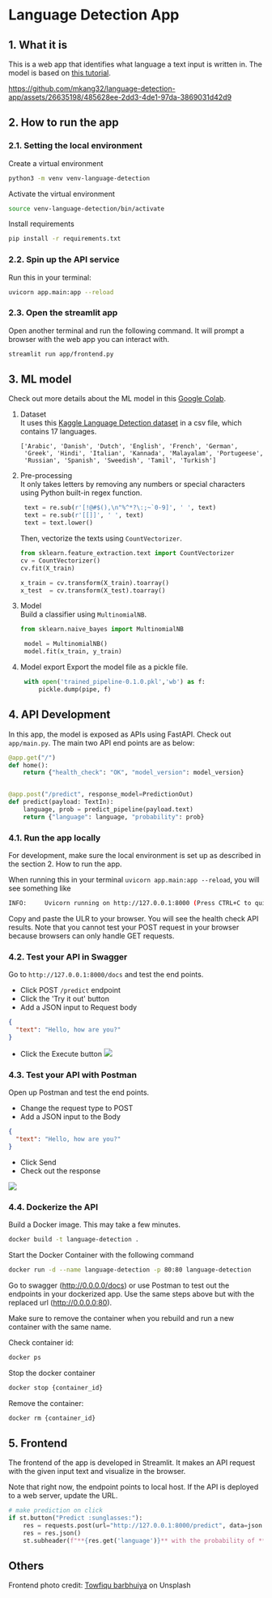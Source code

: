 # Language Detection App
## 1. What it is
This is a web app that identifies what language a text input is written in. The model is based on [this tutorial](https://github.com/AssemblyAI-Examples/ml-fastapi-docker-heroku).


https://github.com/mkang32/language-detection-app/assets/26635198/485628ee-2dd3-4de1-97da-3869031d42d9


## 2. How to run the app
### 2.1. Setting the local environment
Create a virtual environment
```bash
python3 -m venv venv-language-detection
```
Activate the virtual environment 
```bash
source venv-language-detection/bin/activate
```
Install requirements
```bash
pip install -r requirements.txt
```

### 2.2. Spin up the API service
Run this in your terminal:
```bash
uvicorn app.main:app --reload
```

### 2.3. Open the streamlit app
Open another terminal and run the following command. It will prompt a browser with the web app you can interact with.
```bash
streamlit run app/frontend.py
```


## 3. ML model
Check out more details about the ML model in this [Google Colab](https://colab.research.google.com/drive/1uaALcaatvxOu42IhQA4r0bahfdpw-Z7v?usp=sharing).

1. Dataset   
It uses this [Kaggle Language Detection dataset](https://www.kaggle.com/datasets/basilb2s/language-detection) in a csv file, which contains 17 languages.
   ```text
   ['Arabic', 'Danish', 'Dutch', 'English', 'French', 'German',
    'Greek', 'Hindi', 'Italian', 'Kannada', 'Malayalam', 'Portugeese',
    'Russian', 'Spanish', 'Sweedish', 'Tamil', 'Turkish']
   ```

2. Pre-processing  
It only takes letters by removing any numbers or special characters using Python built-in regex function.
   ```python
    text = re.sub(r'[!@#$(),\n"%^*?\:;~`0-9]', ' ', text)
    text = re.sub(r'[[]]', ' ', text)
    text = text.lower()
   ```

    Then, vectorize the texts using `CountVectorizer`.
    ```python
    from sklearn.feature_extraction.text import CountVectorizer
    cv = CountVectorizer()
    cv.fit(X_train)
    
    x_train = cv.transform(X_train).toarray()
    x_test  = cv.transform(X_test).toarray()
    ```

3. Model  
Build a classifier using `MultinomialNB`.
   ```python
   from sklearn.naive_bayes import MultinomialNB

    model = MultinomialNB()
    model.fit(x_train, y_train)
   ```
   
4. Model export 
Export the model file as a pickle file.
   ```python
    with open('trained_pipeline-0.1.0.pkl','wb') as f:
        pickle.dump(pipe, f)
    ```

## 4. API Development
In this app, the model is exposed as APIs using FastAPI. Check out `app/main.py`. The main two API end points are as below:

```python
@app.get("/")
def home():
    return {"health_check": "OK", "model_version": model_version}


@app.post("/predict", response_model=PredictionOut)
def predict(payload: TextIn):
    language, prob = predict_pipeline(payload.text)
    return {"language": language, "probability": prob}
```

### 4.1. Run the app locally
For development, make sure the local environment is set up as described in the section 2. How to run the app. 

When running this in your terminal `uvicorn app.main:app --reload`, you will see something like
```bash
INFO:     Uvicorn running on http://127.0.0.1:8000 (Press CTRL+C to quit)
```
Copy and paste the ULR to your browser. You will see the health check API results.
Note that you cannot test your POST request in your browser because browsers can only handle GET requests.

### 4.2. Test your API in Swagger 
Go to `http://127.0.0.1:8000/docs` and test the end points.
- Click POST `/predict` endpoint 
- Click the 'Try it out' button
- Add a JSON input to Request body
```json
{
  "text": "Hello, how are you?"
}
```
- Click the Execute button
![](images/test_swagger.png)

### 4.3. Test your API with Postman
Open up Postman and test the end points. 
- Change the request type to POST
- Add a JSON input to the Body
```json
{
  "text": "Hello, how are you?"
}
```
- Click Send
- Check out the response

![](images/test_postman.png)

### 4.4. Dockerize the API
Build a Docker image. This may take a few minutes.
```bash
docker build -t language-detection .
```

Start the Docker Container with the following command
```bash
docker run -d --name language-detection -p 80:80 language-detection
```

Go to swagger (http://0.0.0.0/docs) or use Postman to test out the endpoints in your dockerized app. Use the same steps above but with the replaced url (http://0.0.0.0:80).

Make sure to remove the container when you rebuild and run a new container with the same name.

Check container id: 
```bash
docker ps 
```
Stop the docker container
```bash
docker stop {container_id}
```

Remove the container: 
```bash
docker rm {container_id}
```

## 5. Frontend
The frontend of the app is developed in Streamlit. It makes an API request with the given input text and visualize in the browser.

Note that right now, the endpoint points to local host. If the API is deployed to a web server, update the URL. 
```python
# make prediction on click
if st.button("Predict :sunglasses:"):
    res = requests.post(url="http://127.0.0.1:8000/predict", data=json.dumps({"text": text}))
    res = res.json()
    st.subheader(f"**{res.get('language')}** with the probability of **{res.get('probability')}**")
```

## Others
Frontend photo credit: [Towfiqu barbhuiya](https://unsplash.com/@towfiqu999999?utm_source=unsplash&utm_medium=referral&utm_content=creditCopyText) on Unsplash
